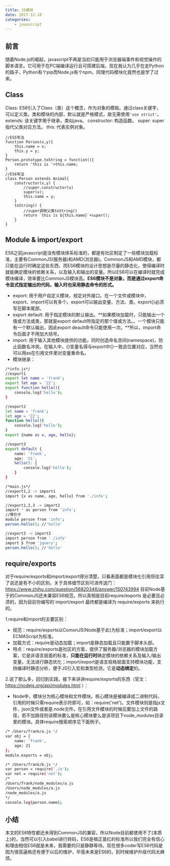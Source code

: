 ```yaml
---
title: JS模块
date: 2017-12-18
categories:
	- javascript
---
```

## 前言
随着Node.js的崛起，javascript不再是当初只能用于浏览器端事件和视觉操作的脚本语言。它可用于在PC端编译运行且可搭建后端，现在我认为几乎在走Python的路子，Python有个pip而Node.js有个npm，同理代码模块化竟然也是学了过来。

## Class
Class: ES6引入了Class（类）这个概念，作为对象的模板。通过class关键字，可以定义类。类和模块的内部，默认就是严格模式，故无需使用`'use strict'`。
extends: 该关键字用于继承，类似java。
constructor: 构造函数。
super: super指代父类对应方法。
this: 代表实例对象。

```
//ES5写法
function Person(x,y){
	this.name = x;
	this.y = y;
}
Person.prototype.toString = function(){
	return 'this is '+this.name;
}
//ES6写法
class Person extends Animal{
	constructor(x,y) {
		//super.constructor(x)
		super(x); 
		this.name = y;
	}
	toString() {
		//super调用父类toString()
		return `this is ${this.name}`+super();
	}
}
```

## Module & import/export
ES6之前javascript是没有模块体系标准的，都是有社区制定了一些模块加载标准，主要有CommonJS(服务器)和AMD(浏览器)。CommonJS和AMD模块，都只能在运行时确定这些东西，而ES6模块的设计思想是尽量的静态化，使得编译时就能确定模块的依赖关系，以及输入和输出的变量。所以ES6可以在编译时就完成模块编译，效率要比CommonJS模块高。**ES6模块不是对象，而是通过export命令显式指定输出的代码，输入时也采用静态命令的形式。**
- export: 用于用户自定义模块，规定对外接口。在一个文件或模块中，export、import可以有多个。export可以输出变量、方法、类。export{}必须写在脚本尾部。
- export default: 用于指定模块的默认输出。**如果模块加载时，只能输出一个值或方法或类，那就是export default所指定的那个值或方法。。一个模块只能有一个默认输出，因此export deault命令只能使用一次。**所以，import命令后面才不用加大括号。
- import: 用于输入其他模块提供的功能，同时创造命名空间(namespace)，防止函数名冲突。在输入中，{}变量名得与export中{}一致且位置对应，当然也可以用as在引用文件里对变量重命名。
- 模块继承：

``` bash
/*info.js*/
//export1
export let name = 'frank';
export let age = '22';
export function hello(){
	console.log('hello');
}

//export2
let name = 'frank';
let age = '22';
function hello(){
	console.log('hello');
}
export {name as x, age, hello};

//export3
export default {
	name: 'frank',
	age: '21',
	hello(): {
		console.log('hello');
	}
}

/*main.js*/
//export1,2 -> import1
import {x as name, age, hello} from './info';

//export1,2,3 -> import2
import * as person from 'info';
//等价于
module person from 'info';
person.hello(); //'hello'

//export3 -> import3
import person from './info'
import $ from 'jquery';
person.hello(); //'hello'
```

## require/exports
对于require/exports和import/export得分清楚，只看表面都是模块化引用但往深了说还是有不小的区别。关于具体细节区别可进传送门：https://www.zhihu.com/question/56820346/answer/150743994
目前Node基于的CommonJS还未兼容ES6规范，所以真相是目前require/exports 是必要且必须的，因为目前你编写的 import/export 最终都是编译为 require/exports 来执行的。

1.require和import的主要区别：
- 规范：require/exports以ComonJS(Node基于此)为标准；import/export以ECMAScript为标准。
- 加载方式：require是动态加载；import是静态加载且只能置于脚本头部。
- 特点：require/exports是社区的方案，提供了服务器/浏览器的模块加载方案，它是非语言层面的标准，**只能在运行时**确定模块的依赖关系及输入/输出变量，无法进行静态优化；import/export是语言规格层面支持模块功能，支持编译时静态分析，便于JS引入宏和类型检测，它是**动态绑定**的。

2.说了那么多，回归到实践，接下来讲讲require/exports的东西（官文：https://nodejs.org/api/modules.html ）：
- Node中，模块分为核心模块和文件模块。核心模块是被编译成二进制代码，引用的时候只需require表示符即可，如：require('net')。文件模块则是指js文件、json文件或者是.node文件。在引用文件模块的时候后要加上文件的路径，若不加路径则该模块要么是核心模块要么是该项目下node_modules目录里的模块。具体require搜索顺序见下面例子。

``` bash
/* /Users/frank/a.js */
var obj = {
	name: 'frank',
	age: 21
};
module.exports = obj;

/* /Users/frank/b.js */
var person = require('./a');
var net = require('net');
/*
/Users/frank/node_modules/a.js
/Users/node_modules/a.js
/node_modules/a.js
*/
console.log(person.name);
```

## 小结
本文的ES6特性都还未得到CommonJS的兼容，所以Node目前都使用不了(本质上)的，当然可以引入babel进行转码，ES6是根正苗红的标准所以我们完全有信心和理由相信ES6就是未来，我需要的只是静静等待。现在很多coder写ES6代码是因为很高逼格还有便于以后的维护，毕竟未来是ES6的，到时候维护升级代码太麻烦。